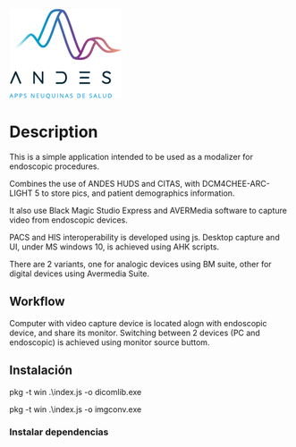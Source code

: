 ![ANDES](https://github.com/andes/andes.github.io/raw/master/images/logo.png)
# Description

This is a simple application intended to be used as a modalizer for endoscopic procedures.

Combines the use of ANDES HUDS and CITAS, with DCM4CHEE-ARC-LIGHT 5 to store pics, and patient demographics information.

It also use Black Magic Studio Express and AVERMedia software to capture video from endoscopic devices.

PACS and HIS interoperability is developed using js. Desktop capture and UI, under MS windows 10, is achieved using AHK scripts.

There are 2 variants, one for analogic devices using BM suite, other for digital devices using Avermedia Suite.

## Workflow

Computer with video capture device is located alogn with endoscopic device, and share its monitor. Switching between 2 devices (PC and endoscopic) is achieved using monitor source buttom.



## Instalación

pkg -t win .\index.js -o dicomlib.exe

pkg -t win .\index.js -o imgconv.exe

### Instalar dependencias

